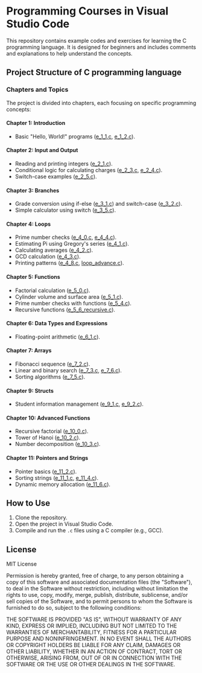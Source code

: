 # Programming Courses in Visual Studio Code

This repository contains example codes and exercises for learning the C programming language. It is designed for beginners and includes comments and explanations to help understand the concepts.

## Project Structure of **C programming language**

### Chapters and Topics
The project is divided into chapters, each focusing on specific programming concepts:

#### Chapter 1: Introduction
- Basic "Hello, World!" programs ([e_1_1.c](c_course/e_1_1.c), [e_1_2.c](c_course/e_1_2.c)).

#### Chapter 2: Input and Output
- Reading and printing integers ([e_2_1.c](c_course/e_2_1.c)).
- Conditional logic for calculating charges ([e_2_3.c](c_course/e_2_3.c), [e_2_4.c](c_course/e_2_4.c)).
- Switch-case examples ([e_2_5.c](c_course/e_2_5.c)).

#### Chapter 3: Branches
- Grade conversion using if-else ([e_3_1.c](c_course/e_3_1.c)) and switch-case ([e_3_2.c](c_course/e_3_2.c)).
- Simple calculator using switch ([e_3_5.c](c_course/e_3_5.c)).

#### Chapter 4: Loops
- Prime number checks ([e_4_0.c](c_course/e_4_0.c), [e_4_4.c](c_course/e_4_4.c)).
- Estimating Pi using Gregory's series ([e_4_1.c](c_course/e_4_1.c)).
- Calculating averages ([e_4_2.c](c_course/e_4_2.c)).
- GCD calculation ([e_4_3.c](c_course/e_4_3.c)).
- Printing patterns ([e_4_8.c](c_course/e_4_8.c), [loop_advance.c](c_course/loop_advance.c)).

#### Chapter 5: Functions
- Factorial calculation ([e_5_0.c](c_course/e_5_0.c)).
- Cylinder volume and surface area ([e_5_1.c](c_course/e_5_1.c)).
- Prime number checks with functions ([e_5_4.c](c_course/e_5_4.c)).
- Recursive functions ([e_5_6_recursive.c](c_course/e_5_6_recursive.c)).

#### Chapter 6: Data Types and Expressions
- Floating-point arithmetic ([e_6_1.c](c_course/e_6_1.c)).

#### Chapter 7: Arrays
- Fibonacci sequence ([e_7_2.c](c_course/e_7_2.c)).
- Linear and binary search ([e_7_3.c](c_course/e_7_3.c), [e_7_6.c](c_course/e_7_6.c)).
- Sorting algorithms ([e_7_5.c](c_course/e_7_5.c)).

#### Chapter 9: Structs
- Student information management ([e_9_1.c](c_course/e_9_1.c), [e_9_2.c](c_course/e_9_2.c)).

#### Chapter 10: Advanced Functions
- Recursive factorial ([e_10_0.c](c_course/e_10_0.c)).
- Tower of Hanoi ([e_10_2.c](c_course/e_10_2.c)).
- Number decomposition ([e_10_3.c](c_course/e_10_3.c)).

#### Chapter 11: Pointers and Strings
- Pointer basics ([e_11_2.c](c_course/e_11_2.c)).
- Sorting strings ([e_11_1.c](c_course/e_11_1.c), [e_11_4.c](c_course/e_11_4.c)).
- Dynamic memory allocation ([e_11_6.c](c_course/e_11_6.c)).


## How to Use
1. Clone the repository.
2. Open the project in Visual Studio Code.
3. Compile and run the `.c` files using a C compiler (e.g., GCC).

## License

MIT License

Permission is hereby granted, free of charge, to any person obtaining a copy of this software and associated documentation files (the "Software"), to deal in the Software without restriction, including without limitation the rights to use, copy, modify, merge, publish, distribute, sublicense, and/or sell copies of the Software, and to permit persons to whom the Software is furnished to do so, subject to the following conditions:

THE SOFTWARE IS PROVIDED "AS IS", WITHOUT WARRANTY OF ANY KIND, EXPRESS OR IMPLIED, INCLUDING BUT NOT LIMITED TO THE WARRANTIES OF MERCHANTABILITY, FITNESS FOR A PARTICULAR PURPOSE AND NONINFRINGEMENT. IN NO EVENT SHALL THE AUTHORS OR COPYRIGHT HOLDERS BE LIABLE FOR ANY CLAIM, DAMAGES OR OTHER LIABILITY, WHETHER IN AN ACTION OF CONTRACT, TORT OR OTHERWISE, ARISING FROM, OUT OF OR IN CONNECTION WITH THE SOFTWARE OR THE USE OR OTHER DEALINGS IN THE SOFTWARE.
